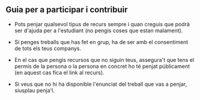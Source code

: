 ## Guia per a participar i contribuir 

- Pots penjar qualsevol  tipus de recurs sempre i quan creguis que podrà ser d'ajuda per a l'estudiant (no pengis coses que estan malament).

- Si penges treballs que has fet en grup, ha de ser amb el consentiment de tots els teus companys.

- En el cas que pengis recursos que no siguin teus, assegura't que tens el permís de la persona o la persona en concret ho té penjat públicament (en aquest cas fica el link al recurs).

- Si veus que no hi ha disponible l'enunciat del treball que vas a penjar, siusplau penja'l. 





